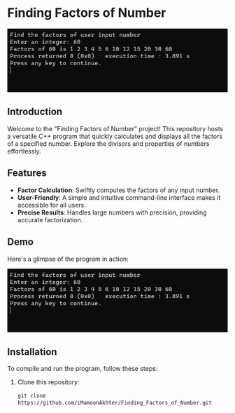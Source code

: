 # Finding Factors of Number

![Demo](Demo.png)

## Introduction

Welcome to the "Finding Factors of Number" project! This repository hosts a versatile C++ program that quickly calculates and displays all the factors of a specified number. Explore the divisors and properties of numbers effortlessly.

## Features

- **Factor Calculation**: Swiftly computes the factors of any input number.
- **User-Friendly**: A simple and intuitive command-line interface makes it accessible for all users.
- **Precise Results**: Handles large numbers with precision, providing accurate factorization.

## Demo

Here's a glimpse of the program in action:

![Demo Screenshot](Demo.png)

## Installation

To compile and run the program, follow these steps:

1. Clone this repository:
   ```shell
   git clone https://github.com/iMamoonAkhter/Finding_Factors_of_Number.git
